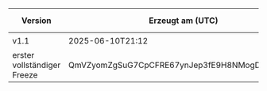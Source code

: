 | Version | Erzeugt am (UTC) | SHA-256 | Signatur-File | Upload-Ort | Notizen |
|---------|------------------|----------------------------------|----------------------------|------------|---------|
| v1.1 | 2025-06-10T21:12 | <SHA256-Hash> | snapshot_v2025.06.10T211238.sha256.asc | ⏳ | manual |
| erster vollständiger Freeze | QmVZyomZgSuG7CpCFRE67ynJep3fE9H8NMogDwHjoHjvFi
